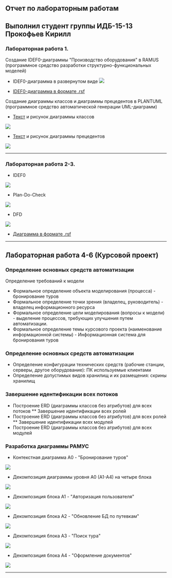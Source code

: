 ## Отчет по лабораторным работам
## Выполнил студент группы ИДБ-15-13  Прокофьев Кирилл
### Лабораторная работа 1.
Создание IDEF0-диаграммы "Производство оборудования" в RAMUS (программное средство разработки структурно-функциональных моделей)
* IDEF0-диаграмма в развернутом виде
![](https://github.com/really562/prokofev.github.io/blob/master/6%20вопросов%20(задание).png)

* [IDEF0-диаграмма в формате .rsf](https://github.com/really562/prokofev.github.io/blob/master/6%20вопросов%20(задание).rsf)

Создание диаграммы классов и диаграммы прецедентов в PLANTUML (программное средство автоматической генерации UML-диаграмм)
* [Текст](https://github.com/really562/prokofev.github.io/blob/master/UML%20(Диаграмма%20классов%20ЗАДАНИЕ)) и рисунoк диаграммы классов

![](https://github.com/really562/prokofev.github.io/blob/master/Диаграмма%20классов%20(задание).png)

* [Текст](https://github.com/really562/prokofev.github.io/blob/master/UML%20(Диаграмма%20прецедентов%20ЗАДАНИЕ)) и рисунок диаграммы прецедентов

![](https://github.com/really562/prokofev.github.io/blob/master/Диаграмма%20прецедентов%20(задание).png)

***

### Лабораторная работа 2-3.
* IDEF0

![](https://github.com/really562/prokofev.github.io/blob/master/Лаба%202_1.png)

* Plan-Do-Check

![](https://github.com/really562/prokofev.github.io/blob/master/Лаба%202_2.png)

* DFD

![](https://github.com/really562/prokofev.github.io/blob/master/Лаба%202_3.png)

* [Диаграмма в формате .rsf](https://github.com/really562/prokofev.github.io/blob/master/Лаба2.rsf)

***

## Лабораторная работа 4-6 (Курсовой проект)

### Определение основных средств автоматизации
Определение требований к модели
* Формальное определение объекта моделирования (процесса) - бронирование туров
* Формальное определение точки зрения (владелец, руководитель) - владелец информационного ресурса
* Формальное определение цели моделирования (вопросы к модели) - выделение процессов, требующих улучшения путем автоматизации.
* Формальное определение темы курсового проекта (наименование информационной системы) - Информационная система для бронирования туров

### Определение основных средств автоматизации
* Определение конфигурации технических средств (рабочие станции, серверы, другое оборудование): ПК используемые клиентами 
* Определение допустимых видов хранилищ и их размещения: скрины хранилищ

### Завершение идентификации всех потоков
* Построение ERD (диаграммы классов без атрибутов) для всех потоков
  ** Завершение идентификации всех ролей
* Построение ERD (диаграммы классов без атрибутов) для всех ролей
  ** Завершение идентификации всех модулей
* Построение ERD (диаграммы классов без атрибутов) для всех модулей

### Разработка диаграммы РАМУС

* Контекстная диаграмма А0 - "Бронирование туров"

![](https://github.com/really562/prokofev.github.io/blob/master/Бронирование%20туров%20(А0)%20.png)

* Декомпозиция диаграммы уровня A0 (A1-A4) на четыре блока

![](https://github.com/really562/prokofev.github.io/blob/master/Бронирование%20туров.png)

* Декомпозиция блока A1 - "Авторизация пользователя"

![](https://github.com/really562/prokofev.github.io/blob/master/А1%20(авторизация)%20.png)

* Декомпозиция блока A2 - "Обновление БД по путевкам"

![](https://github.com/really562/prokofev.github.io/blob/master/Обновление%20БД%20по%20путевкам.png)

* Декомпозиция блока А3 - "Поиск тура"

![](https://github.com/really562/prokofev.github.io/blob/master/Поиск%20тура.png)

* Декомпозиция блока А4 - "Оформление документов"

![](https://github.com/really562/prokofev.github.io/blob/master/Оформление%20документов.png)
***
